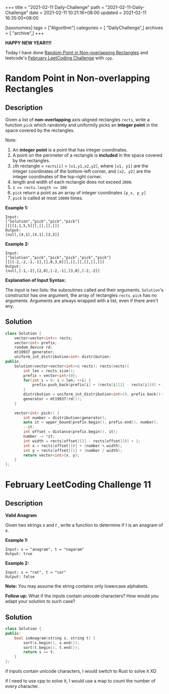 +++
title = "2021-02-11 Daily-Challenge"
path = "2021-02-11-Daily-Challenge"
date = 2021-02-11 10:21:16+08:00
updated = 2021-02-11 16:35:00+08:00

[taxonomies]
tags = ["Algorithm"]
categories = [ "DailyChallenge",]
archives = [ "archive",]
+++

**HAPPY NEW YEAR!!!!**

Today I have done [Random Point in Non-overlapping Rectangles](https://leetcode.com/problems/random-point-in-non-overlapping-rectangles/) and leetcode's [February LeetCoding Challenge](https://leetcode.com/explore/featured/card/february-leetcoding-challenge-2021/585/week-2-february-8th-february-14th/3636/) with `cpp`.

<!-- more -->

# Random Point in Non-overlapping Rectangles

## Description

Given a list of **non-overlapping** axis-aligned rectangles `rects`, write a function `pick` which randomly and uniformily picks an **integer point** in the space covered by the rectangles.

Note:

1. An **integer point** is a point that has integer coordinates. 
2. A point on the perimeter of a rectangle is **included** in the space covered by the rectangles. 
3. `i`th rectangle = `rects[i]` = `[x1,y1,x2,y2]`, where `[x1, y1]` are the integer coordinates of the bottom-left corner, and `[x2, y2]` are the integer coordinates of the top-right corner.
4. length and width of each rectangle does not exceed `2000`.
5. `1 <= rects.length <= 100`
6. `pick` return a point as an array of integer coordinates `[p_x, p_y]`
7. `pick` is called at most `10000` times.

**Example 1:**

```
Input: 
["Solution","pick","pick","pick"]
[[[[1,1,5,5]]],[],[],[]]
Output: 
[null,[4,1],[4,1],[3,3]]
```

**Example 2:**

```
Input: 
["Solution","pick","pick","pick","pick","pick"]
[[[[-2,-2,-1,-1],[1,0,3,0]]],[],[],[],[],[]]
Output: 
[null,[-1,-2],[2,0],[-2,-1],[3,0],[-2,-2]]
```

**Explanation of Input Syntax:**

The input is two lists: the subroutines called and their arguments. `Solution`'s constructor has one argument, the array of rectangles `rects`. `pick` has no arguments. Arguments are always wrapped with a list, even if there aren't any.

## Solution

``` cpp
class Solution {
    vector<vector<int>> rects;
    vector<int> prefix;
    random_device rd;
    mt19937 generator;
    uniform_int_distribution<int> distribution;
public:
    Solution(vector<vector<int>>& rects): rects(rects){
        int len = rects.size();
        prefix = vector<int>{0};
        for(int i = 0; i < len; ++i) {
            prefix.push_back(prefix[i] + (rects[i][2] - rects[i][0] + 1) * (rects[i][3] - rects[i][1] + 1));
        }
        distribution = uniform_int_distribution<int>(0, prefix.back()-1);
        generator = mt19937(rd());
    }
    
    vector<int> pick() {
        int number = distribution(generator);
        auto it = upper_bound(prefix.begin(), prefix.end(), number);
        --it;
        int offset = distance(prefix.begin(), it);
        number -= *it;
        int width = rects[offset][2] - rects[offset][0] + 1;
        int x = rects[offset][0] + (number % width);
        int y = rects[offset][1] + (number / width);
        return vector<int>{x, y};
    }
};
```

# February LeetCoding Challenge 11

## Description

**Valid Anagram**

Given two strings *s* and *t* , write a function to determine if *t* is an anagram of *s*.

**Example 1:**

```
Input: s = "anagram", t = "nagaram"
Output: true
```

**Example 2:**

```
Input: s = "rat", t = "car"
Output: false
```

**Note:**
You may assume the string contains only lowercase alphabets.

**Follow up:**
What if the inputs contain unicode characters? How would you adapt your solution to such case?

## Solution

``` cpp
class Solution {
public:
    bool isAnagram(string s, string t) {
        sort(s.begin(), s.end());
        sort(t.begin(), t.end());
        return s == t;
    }
};
```

if inputs contain unicode characters, I would switch to Rust to solve it XD

if I need to use cpp to solve it, I would use a map to count the number of every character.
